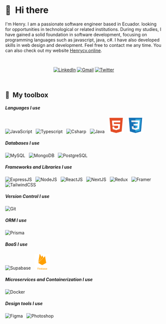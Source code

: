 
# 👋 &nbsp;Hi there

I'm Henry. I am a passionate software engineer based in Ecuador. looking for opportunities in technological or related institutions. During my studies, I have gained a solid foundation in software development, focusing on programming languages ​​such as javascript, java, c#. I have also developed skills in web design and development. Feel free to contact me any time. You can also check out my website [Henrycv.online](https://henrycv.online/).


<div align="center">
  <br/>
  
  [![LinkedIn](https://img.shields.io/badge/-LINKEDIN-61efb3?style=for-the-badge&logo=linkedin&logoColor=black)](https://www.linkedin.com/in/henry-caiza-728021245/)
[![Gmail](https://img.shields.io/badge/-GMAIL-61efb3?style=for-the-badge&logo=gmail&logoColor=black)](mailto:henrypcv1995@gmail.com)
 [![Twitter](https://img.shields.io/badge/-TELEGRAM-61efb3?style=for-the-badge&logo=telegram&logoColor=black)](https://t.me/adamalston)

  <br/>
</div>

## 🧰 &nbsp;My toolbox

##### Languages I use
<img  src="https://i.imgur.com/khdhXJK.png" alt="JavaScript" height="50"/> &nbsp;
<img  src="https://i.imgur.com/9Vnd6xs.png" alt="Typescript" height="50" /> &nbsp;
<img  src="https://i.imgur.com/iHF8MSt.png" alt="Csharp" height="50"/> &nbsp; 
<img  src="https://i.imgur.com/SKmmnsQ.png" alt="Java"  height="50"/> &nbsp;
<img  src="https://raw.githubusercontent.com/devicons/devicon/1119b9f84c0290e0f0b38982099a2bd027a48bf1/icons/html5/html5-plain.svg" alt="HTML5" width="50" height="50"/> &nbsp;
<img  src="https://raw.githubusercontent.com/devicons/devicon/1119b9f84c0290e0f0b38982099a2bd027a48bf1/icons/css3/css3-original.svg" alt="CSS3" width="50" height="50"/>

##### Databases I use
<img  src="https://i.imgur.com/wlXVCzm.png" alt="MySQL" height="50" /> &nbsp; 
<img  src="https://i.imgur.com/eowbCQB.png" alt="MongoDB" height="50" /> &nbsp;
<img  src="https://i.imgur.com/ua16jTN.png" alt="PostgreSQL" height="50"/> &nbsp; 

##### Frameworks and Libraries I use
<img  src="https://i.imgur.com/u3e6ZJ2.png" alt="ExpressJS" height="50"/> &nbsp;
<img  src="https://i.imgur.com/GlO9Tip.png" alt="NodeJS"  height="50"/> &nbsp;
<img  src="https://i.imgur.com/ri9vVM7.png" alt="ReactJS"  height="50"/> &nbsp;
<img  src="https://i.imgur.com/fXOI0Fx.png" alt="NextJS" height="50" /> &nbsp; 
<img  src="https://i.imgur.com/f8uwcF1.png" alt="Redux"  height="50"/> &nbsp;
<img  src="https://i.imgur.com/syyzlC6.png" alt="Framer" height="50"/> &nbsp; 
<img  src="https://i.imgur.com/0Ymogzp.png" alt="TailwindCSS" height="50" /> &nbsp;

##### Version Control I use
<img  src="https://i.imgur.com/Wy6KyLE.png" alt="Git" height="50"/> &nbsp;

##### ORM I use
<img  src="https://i.imgur.com/2NsV0fc.png" alt="Prisma"  height="50"/> &nbsp;

##### BaaS I use
<img  src="https://i.imgur.com/OUjMIwz.png" alt="Supabase" height="50" /> &nbsp;
<img src="https://raw.githubusercontent.com/devicons/devicon/1119b9f84c0290e0f0b38982099a2bd027a48bf1/icons/firebase/firebase-plain-wordmark.svg" alt="Firebase" width="50" height="50"/> &nbsp;

##### Microservices and Containerization I use
<img  src="https://i.imgur.com/tWWUlo4.png" alt="Docker" height="50" /> &nbsp; 

##### Design tools I use
<img  src="https://i.imgur.com/XK8u86F.png" alt="Figma" height="50" /> &nbsp; 
<img  src="https://i.imgur.com/Dp8uKVs.png" alt="Photoshop" height="50"/> &nbsp;

&nbsp;
